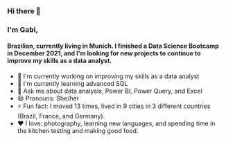 ### Hi there 👋



<!--
**gabisilvano/gabisilvano** is a ✨ _special_ ✨ repository because its `README.md` (this file) appears on your GitHub profile.

Here are some ideas to get you started:
-->
### I'm Gabi, 

####  Brazilian, currently living in Munich. I finished a Data Science Bootcamp in December 2021, and I'm looking for new projects to continue to improve my skills as a data analyst.

- 🔭 I'm currently working on improving my skills as a data analyst
- 🌱 I'm currently learning advanced SQL
- 💬 Ask me about data analysis, Power BI, Power Query, and Excel
- 😄 Pronouns: She/her
- ⚡ Fun fact: I moved 13 times, lived in 9 cities in 3 different countries (Brazil, France, and Germany).
- ❤️ I love: photography, learning new languages, and spending time in the kitchen testing and making good food.
